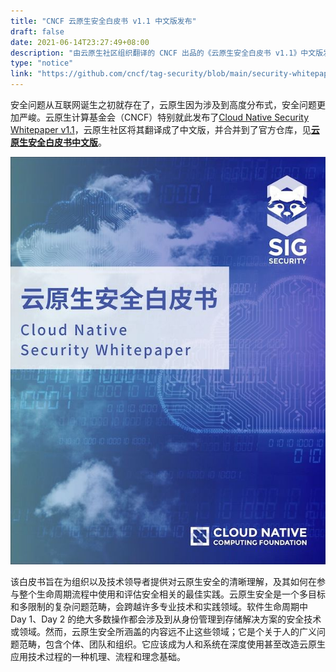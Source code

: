 ```yaml
---
title: "CNCF 云原生安全白皮书 v1.1 中文版发布"
draft: false
date: 2021-06-14T23:27:49+08:00
description: "由云原生社区组织翻译的 CNCF 出品的《云原生安全白皮书 v1.1》中文版发布。"
type: "notice"
link: "https://github.com/cncf/tag-security/blob/main/security-whitepaper/cloud-native-security-whitepaper-simplified-chinese.md"
---
```


安全问题从互联网诞生之初就存在了，云原生因为涉及到高度分布式，安全问题更加严峻。云原生计算基金会（CNCF）特别就此发布了[Cloud Native Security Whitepaper v1.1](https://github.com/cncf/tag-security/blob/main/security-whitepaper/cloud-native-security-whitepaper.md)，云原生社区将其翻译成了中文版，并合并到了官方仓库，见[**云原生安全白皮书中文版**](https://github.com/cncf/tag-security/blob/main/security-whitepaper/cloud-native-security-whitepaper-simplified-chinese.md)。

![云原生安全白皮书（CNCF 出品，云原生社区译）](cloud-native-security-whitepater-cncf-zh.jpg)

该白皮书旨在为组织以及技术领导者提供对云原生安全的清晰理解，及其如何在参与整个生命周期流程中使用和评估安全相关的最佳实践。云原生安全是一个多目标和多限制的复杂问题范畴，会跨越许多专业技术和实践领域。软件生命周期中 Day 1、Day 2 的绝大多数操作都会涉及到从身份管理到存储解决方案的安全技术或领域。然而，云原生安全所涵盖的内容远不止这些领域；它是个关于人的广义问题范畴，包含个体、团队和组织。它应该成为人和系统在深度使用甚至改造云原生应用技术过程的一种机理、流程和理念基础。
